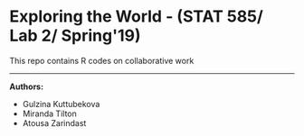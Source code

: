 # Exploring the World - (STAT 585/ Lab 2/ Spring'19)
This repo contains R codes on collaborative work

<hr/>

**Authors:**
- Gulzina Kuttubekova
- Miranda Tilton
- Atousa Zarindast
